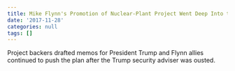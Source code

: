 ```yaml
---
title: Mike Flynn's Promotion of Nuclear-Plant Project Went Deep Into the White House
date: '2017-11-28'
categories: null
tags: []
---
```

Project backers drafted memos for President Trump and Flynn allies continued to push the plan after the Trump security adviser was ousted.